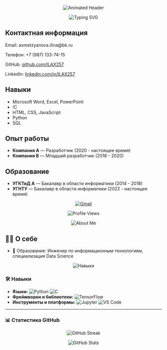 <!-- Animated Header -->
<p align="center">
  <img src="https://capsule-render.vercel.app/api?text=Илина%20Ахметзянова!🌟&animation=fadeIn&type=waving&color=orange&height=100" alt="Animated Header"/>
</p>

<!-- Typing SVG -->
<p align="center">
  <img src="https://readme-typing-svg.herokuapp.com?size=24&width=600&lines=Добро+пожаловать+на+мой+профиль+GitHub.." alt="Typing SVG"/>
</p>

<!-- Контактная информация -->
<h2>Контактная информация</h2>
<p>Email: axmetzyanova.ilina@bk.ru</p>
<p>Телефон: +7 (987) 133-74-15</p>
<p>GitHub: <a href="https://github.com/ILAX257" target="_blank">github.com/ILAX257</a></p>
<p>LinkedIn: <a href="https://linkedin.com/in/ILAX257" target="_blank">linkedin.com/in/ILAX257</a></p>

<!-- Навыки -->
<section class="skills">
  <h2>Навыки</h2>
  <ul>
    <li>Microsoft Word, Excel, PowerPoint</li>
    <li>!C</li>
    <li>HTML, CSS, JavaScript</li>
    <li>Python</li>
    <li>SQL</li>
  </ul>
</section>

<!-- Опыт работы -->
<section class="experience">
  <h2>Опыт работы</h2>
  <ul>
    <li><strong>Компания A</strong> — Разработчик (2020 - настоящее время)</li>
    <li><strong>Компания B</strong> — Младший разработчик (2018 - 2020)</li>
  </ul>
</section>

<!-- Образование -->
<section class="education">
  <h2>Образование</h2>
  <ul>
    <li><strong>УГКТиД A</strong> — Бакалавр в области информатики (2014 - 2018)</li>
    <li><strong>УГНТУ</strong> — Бакалавр в области информатики (2022 - настоящее время)</li>
  </ul>
</section>

<!-- Социальные медиа -->
<p align="center">
  <a href="mailto:axmetzyanova.ilina@bk.ru">
    <img src="https://img.shields.io/badge/Gmail-D14836?style=for-the-badge&logo=gmail&logoColor=white" alt="Gmail">
  </a>
</p>

<!-- Посещаемость профиля -->
<p align="center">
  <img src="https://komarev.com/ghpvc/?username=ILAX257&style=flat-square" alt="Profile Views"/>
</p>

<!-- О себе -->
<p align="center">
  <img src="https://img.shields.io/badge/About%20Me-%23f5deb3?style=for-the-badge&logo=readme&logoColor=white" alt="About Me">
</p>

## 🙋‍♀️ О себе

- 🚀 Образование: Инженер по информационным технологиям, специализация Data Science

<!-- Навыки -->
<p align="center">
  <img src="https://img.shields.io/badge/🛠️-Навыки-beige?style=for-the-badge" alt="Навыки">
</p>

### 🛠️ **Навыки**
- **Языки:** ![Python](https://img.shields.io/badge/Python-3776AB?style=flat-square&logo=python&logoColor=white) ![C](https://img.shields.io/badge/C-%2300599C.svg?style=flat-square&logo=c&logoColor=white)
- **Фреймворки и библиотеки:** ![TensorFlow](https://img.shields.io/badge/TensorFlow-FF6F00?style=flat-square&logo=tensorflow&logoColor=white)
- **Инструменты и платформы:** ![Jupyter](https://img.shields.io/badge/Jupyter-F37626?style=flat-square&logo=jupyter&logoColor=white) ![VS Code](https://img.shields.io/badge/VS%20Code-007ACC?style=flat-square&logo=visual-studio-code&logoColor=white)

---

### 📊 **Статистика GitHub**
<p align="center">
  <img src="https://github-readme-streak-stats.herokuapp.com/?user=ILAX257&theme=light" alt="GitHub Streak"/>
</p>

<p align="center">
  <img src="https://github-readme-stats.vercel.app/api?username=ILAX257&show_icons=true&theme=light&hide_border=true" alt="GitHub Stats"/>
</p>
